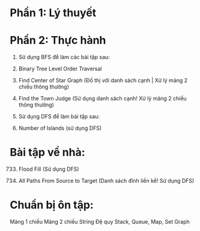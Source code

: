 
# Phần 1: Lý thuyết


# Phần 2: Thực hành
1. Sử dụng BFS để làm các bài tập sau:
102. Binary Tree Level Order Traversal

1791. Find Center of Star Graph
(Đồ thị với danh sách cạnh | Xử lý mảng 2 chiều thông thường)

997. Find the Town Judge
(Sử dụng danh sách cạnh! Xử lý mảng 2 chiều thông thường) 

2. Sử dụng DFS để làm bài tập sau:
200. Number of Islands
(sử dụng DFS)



# Bài tập về nhà:


733. Flood Fill
(Sử dụng DFS)

797. All Paths From Source to Target
(Danh sách đỉnh liền kề! Sử dụng DFS)

# Chuẩn bị ôn tập:
Mảng 1 chiều
Mảng 2 chiều
String
Đệ quy 
Stack, Queue, 
Map, Set 
Graph 